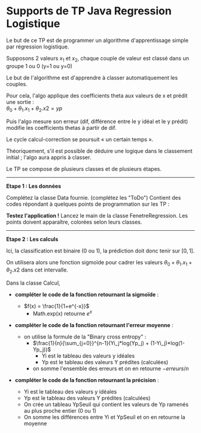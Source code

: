 # Supports de TP Java Regression Logistique



Le but de ce TP est de programmer un algorithme d'apprentissage simple par régression logistique.

Supposons 2 valeurs $x_1$ et  $x_2$, chaque couple de valeur est classé dans un groupe 1 ou 0 (y=1 ou y=0)

Le but de l'algorithme est d'apprendre à classer automatiquement les couples.


Pour cela, l'algo applique des coefficients theta aux valeurs de x et prédit une sortie :  
$\theta_0 + \theta_1.x_1 + \theta_2.x2 = yp$


Puis l'algo mesure son erreur (dif, différence entre le y idéal et le y prédit) modifie les coefficients thetas à 
partir de dif.

Le cycle calcul-correction se poursuit « un certain temps ».

Théoriquement, s'il est possible de déduire une logique dans le classement initial ; l'algo aura appris à classer.

Le TP se compose de plusieurs classes et de plusieurs étapes.



____________

**Etape 1 : Les données**

Complétez la classe Data fournie. (complétez les "ToDo")
Contient des codes répondant à quelques points de programmation sur les TP :

**Testez l'application !**
Lancez le main de la classe FenetreRegression. Les points doivent apparaître, colorées selon leurs classes.

____________

**Etape 2 : Les calculs**

Ici, la classification est binaire (0 ou 1), la prédiction doit donc tenir sur $[0,1]$.

On utilisera alors une fonction sigmoïde pour cadrer les valeurs $\theta_0 + \theta_1.x_1 + \theta_2.x2$ dans cet 
intervalle.

Dans la classe Calcul, 
- **compléter le code de la fonction retournant la sigmoïde** : 
  - $f(x) = \frac{1}{1+e^{-x}}$
    - Math.exp(x) retourne $e^x$

- **compléter le code de la fonction retournant l'erreur moyenne** : 
  - on utilise la formule de la "Binary cross entropy" : 
    - $\frac{1}{n}{\sum_{j=0}}^{n-1}(Yi_j*log(Yp_j) + (1-Yi_j)*log(1-Yp_j))$
      - Yi est le tableau des valeurs y idéales
      - Yp est le tableau des valeurs Y prédites (calculées)
    - on somme l'ensemble des erreurs et on en retourne $-erreurs/n$

- **compléter le code de la fonction retournant la précision** :
  - Yi est le tableau des valeurs y idéales
  - Yp est le tableau des valeurs Y prédites (calculées)
  - On crée un tableau YpSeuil qui contient les valeurs de Yp ramenés au plus proche entier (0 ou 1)
  - On somme les différences entre Yi et YpSeuil et on en retourne la moyenne

